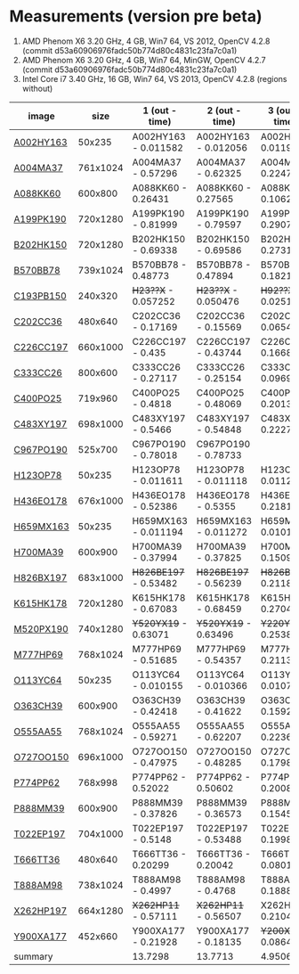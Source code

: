 Measurements (version pre beta)
=================
1. AMD Phenom X6 3.20 GHz,  4 GB, Win7 64, VS 2012, OpenCV 4.2.8 (commit d53a60906976fadc50b774d80c4831c23fa7c0a1)
2. AMD Phenom X6 3.20 GHz,  4 GB, Win7 64, MinGW,   OpenCV 4.2.7 (commit d53a60906976fadc50b774d80c4831c23fa7c0a1)
3. Intel Core i7 3.40 GHz, 16 GB, Win7 64, VS 2013, OpenCV 4.2.8 (regions without)

image                                |size     | 1 (out - time)         | 2 (out - time)         | 3 (out - time)       |
-------------------------------------|---------|------------------------|------------------------|----------------------|
 [A002HY163](test_data/A002HY163.png)|   50x235|    A002HY163 - 0.011582|    A002HY163 - 0.012056|A002HY     - 0.0119278|
   [A004MA37](test_data/A004MA37.jpg)| 761x1024|     A004MA37 -  0.57296|     A004MA37 -  0.62325|A004MA     - 0.224714 |
   [A088KK60](test_data/A088KK60.jpg)|  600x800|     A088KK60 -  0.26431|     A088KK60 -  0.27565|A088KK     - 0.10624  |
 [A199PK190](test_data/A199PK190.jpg)| 720x1280|    A199PK190 -  0.81999|    A199PK190 -  0.79597|A199PK     - 0.290779 |
 [B202HK150](test_data/B202HK150.jpg)| 720x1280|    B202HK150 -  0.69338|    B202HK150 -  0.69586|B202HK     - 0.273169 |
   [B570BB78](test_data/B570BB78.jpg)| 739x1024|     B570BB78 -  0.48773|     B570BB78 -  0.47894|B570BB     - 0.182119 |
 [C193PB150](test_data/C193PB150.png)|  240x320|   ~~H23??X~~ - 0.057252|   ~~H23??X~~ - 0.050476|~~H92??X~~ - 0.0251069|
   [C202CC36](test_data/C202CC36.jpg)|  480x640|     C202CC36 -  0.17169|     C202CC36 -  0.15569|C202CC     - 0.0654261|
 [C226CC197](test_data/C226CC197.jpg)| 660x1000|    C226CC197 -    0.435|    C226CC197 -  0.43744|C226CC     - 0.166877 |
   [C333CC26](test_data/C333CC26.jpg)|  800x600|     C333CC26 -  0.27117|     C333CC26 -  0.25154|C333CC     - 0.0969321|
   [C400PO25](test_data/C400PO25.jpg)|  719x960|     C400PO25 -   0.4818|     C400PO25 -  0.48069|C400PO     - 0.201361 |
 [C483XY197](test_data/C483XY197.jpg)| 698x1000|    C483XY197 -   0.5466|    C483XY197 -  0.54848|C483XY     - 0.222722 |
 [C967PO190](test_data/C967PO190.jpg)|  525x700|    C967PO190 -  0.78018|    C967PO190 -  0.78733|
   [H123OP78](test_data/H123OP78.png)|   50x235|     H123OP78 - 0.011611|     H123OP78 - 0.011118|H123OP     - 0.011247 |
 [H436EO178](test_data/H436EO178.jpg)| 676x1000|    H436EO178 -  0.52386|    H436EO178 -   0.5355|H436EO     - 0.218164 |
 [H659MX163](test_data/H659MX163.png)|   50x235|    H659MX163 - 0.011194|    H659MX163 - 0.011272|H659MX     - 0.0101993|
   [H700MA39](test_data/H700MA39.jpg)|  600x900|     H700MA39 -  0.37994|     H700MA39 -  0.37825|H700MA     - 0.150976 |
 [H826BX197](test_data/H826BX197.jpg)| 683x1000|~~H826BE197~~ -  0.53482|~~H826BE197~~ -  0.56239|~~H826BE~~ - 0.211851 |
 [K615HK178](test_data/K615HK178.jpg)| 720x1280|    K615HK178 -  0.67083|    K615HK178 -  0.68459|K615HK     - 0.270497 | 
 [M520PX190](test_data/M520PX190.jpg)| 740x1280| ~~Y520YX19~~ -  0.63071| ~~Y520YX19~~ -  0.63496|~~Y220YX~~ - 0.253824 |
   [M777HP69](test_data/M777HP69.jpg)| 768x1024|     M777HP69 -  0.51685|     M777HP69 -  0.54357|M777HP     - 0.211389 |
   [O113YC64](test_data/O113YC64.png)|   50x235|     O113YC64 - 0.010155|     O113YC64 - 0.010366|O113YC     - 0.0107311|
   [O363CH39](test_data/O363CH39.jpg)|  600x900|     O363CH39 -  0.42418|     O363CH39 -  0.41622|O363CH     - 0.159271 |
   [O555AA55](test_data/O555AA55.jpg)| 768x1024|     O555AA55 -  0.59271|     O555AA55 -  0.62207|O555AA     - 0.223678 |
 [O727OO150](test_data/O727OO150.jpg)| 696x1000|    O727OO150 -  0.47975|    O727OO150 -  0.48285|O727OO     - 0.179805 |
   [P774PP62](test_data/P774PP62.jpg)|  768x998|     P774PP62 -  0.52022|     P774PP62 -  0.50602|P774PP     - 0.200891 |
   [P888MM39](test_data/P888MM39.jpg)|  600x900|     P888MM39 -  0.37826|     P888MM39 -  0.36573|P888MM     - 0.154538 |
 [T022EP197](test_data/T022EP197.jpg)| 704x1000|    T022EP197 -   0.5148|    T022EP197 -  0.53488|T022EP     - 0.199856 |
   [T666TT36](test_data/T666TT36.jpg)|  480x640|     T666TT36 -  0.20299|     T666TT36 -  0.20042|T666TT     - 0.0801291|
   [T888AM98](test_data/T888AM98.jpg)| 738x1024|     T888AM98 -   0.4997|     T888AM98 -   0.4768|T888AM     - 0.1888   |
 [X262HP197](test_data/X262HP197.jpg)| 664x1280| ~~X262HP11~~ -  0.57111| ~~X262HP11~~ -  0.56507|X262HP     - 0.210416 |
 [Y900XA177](test_data/Y900XA177.jpg)|  452x660|    Y900XA177 -  0.21928|    Y900XA177 -  0.18135|~~Y200XA~~ - 0.0864123|
 summary                             |         |                 13.7298|                 13.7713|             4.9506873|